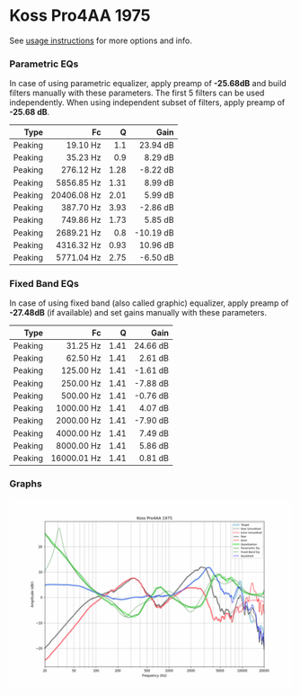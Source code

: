 # Koss Pro4AA 1975
See [usage instructions](https://github.com/jaakkopasanen/AutoEq#usage) for more options and info.

### Parametric EQs
In case of using parametric equalizer, apply preamp of **-25.68dB** and build filters manually
with these parameters. The first 5 filters can be used independently.
When using independent subset of filters, apply preamp of **-25.68 dB**.

| Type    | Fc          |    Q | Gain      |
|--------:|------------:|-----:|----------:|
| Peaking | 19.10 Hz    | 1.1  | 23.94 dB  |
| Peaking | 35.23 Hz    | 0.9  | 8.29 dB   |
| Peaking | 276.12 Hz   | 1.28 | -8.22 dB  |
| Peaking | 5856.85 Hz  | 1.31 | 8.99 dB   |
| Peaking | 20406.08 Hz | 2.01 | 5.99 dB   |
| Peaking | 387.70 Hz   | 3.93 | -2.86 dB  |
| Peaking | 749.86 Hz   | 1.73 | 5.85 dB   |
| Peaking | 2689.21 Hz  | 0.8  | -10.19 dB |
| Peaking | 4316.32 Hz  | 0.93 | 10.96 dB  |
| Peaking | 5771.04 Hz  | 2.75 | -6.50 dB  |

### Fixed Band EQs
In case of using fixed band (also called graphic) equalizer, apply preamp of **-27.48dB**
(if available) and set gains manually with these parameters.

| Type    | Fc          |    Q | Gain     |
|--------:|------------:|-----:|---------:|
| Peaking | 31.25 Hz    | 1.41 | 24.66 dB |
| Peaking | 62.50 Hz    | 1.41 | 2.61 dB  |
| Peaking | 125.00 Hz   | 1.41 | -1.61 dB |
| Peaking | 250.00 Hz   | 1.41 | -7.88 dB |
| Peaking | 500.00 Hz   | 1.41 | -0.76 dB |
| Peaking | 1000.00 Hz  | 1.41 | 4.07 dB  |
| Peaking | 2000.00 Hz  | 1.41 | -7.90 dB |
| Peaking | 4000.00 Hz  | 1.41 | 7.49 dB  |
| Peaking | 8000.00 Hz  | 1.41 | 5.86 dB  |
| Peaking | 16000.01 Hz | 1.41 | 0.81 dB  |

### Graphs
![](./Koss%20Pro4AA%201975.png)